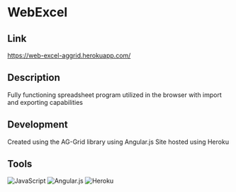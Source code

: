 # WebExcel
 
## Link
https://web-excel-aggrid.herokuapp.com/

## Description
Fully functioning spreadsheet program utilized in the browser with import and exporting capabilities

## Development
Created using the AG-Grid library using Angular.js
Site hosted using Heroku

## Tools
![JavaScript](https://img.shields.io/badge/javascript-%23323330.svg?style=for-the-badge&logo=javascript&logoColor=%23F7DF1E)
![Angular.js](https://img.shields.io/badge/angular.js-%23E23237.svg?style=for-the-badge&logo=angularjs&logoColor=white)
![Heroku](https://img.shields.io/badge/heroku-%23430098.svg?style=for-the-badge&logo=heroku&logoColor=white)
